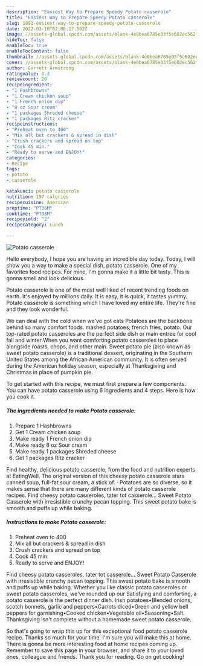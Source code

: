 ```yaml
---
description: "Easiest Way to Prepare Speedy Potato casserole"
title: "Easiest Way to Prepare Speedy Potato casserole"
slug: 1893-easiest-way-to-prepare-speedy-potato-casserole
date: 2022-03-10T02:06:17.502Z
image: //assets-global.cpcdn.com/assets/blank-4e0bea6785e03f5e602ec562f230caae08da540cada707380b4fe1bbebba43da.png
hideToc: false
enableToc: true
enableTocContent: false
thumbnail: //assets-global.cpcdn.com/assets/blank-4e0bea6785e03f5e602ec562f230caae08da540cada707380b4fe1bbebba43da.png
cover: //assets-global.cpcdn.com/assets/blank-4e0bea6785e03f5e602ec562f230caae08da540cada707380b4fe1bbebba43da.png
author: Garrett Armstrong
ratingvalue: 3.3
reviewcount: 20
recipeingredient:
- "1 Hashbrowns"
- "1 Cream chicken soup"
- "1 French onion dip"
- "8 oz Sour cream"
- "1 packages Shreded cheese"
- "1 packages Ritz cracker"
recipeinstructions:
- "Preheat oven to 400"
- "Mix all but crackers & spread in dish"
- "Crush crackers and spread on top"
- "Cook 45 min."
- "Ready to serve and ENJOY!"
categories:
- Recipe
tags:
- potato
- casserole

katakunci: potato casserole 
nutrition: 197 calories
recipecuisine: American
preptime: "PT36M"
cooktime: "PT33M"
recipeyield: "2"
recipecategory: Lunch

---
```



![Potato casserole](//assets-global.cpcdn.com/assets/blank-4e0bea6785e03f5e602ec562f230caae08da540cada707380b4fe1bbebba43da.png)

Hello everybody, I hope you are having an incredible day today. Today, I will show you a way to make a special dish, potato casserole. One of my favorites food recipes. For mine, I'm gonna make it a little bit tasty. This is gonna smell and look delicious.

Potato casserole is one of the most well liked of recent trending foods on earth. It's enjoyed by millions daily. It is easy, it is quick, it tastes yummy. Potato casserole is something which I have loved my entire life. They're fine and they look wonderful.

We can deal with the cold when we&#39;ve got eats Potatoes are the backbone behind so many comfort foods. mashed potatoes, french fries, potato. Our top-rated potato casseroles are the perfect side dish or main entree for cool fall and winter When you want comforting potato casseroles to place alongside roasts, chops, and other main. Sweet potato pie (also known as sweet potato casserole) is a traditional dessert, originating in the Southern United States among the African American community. It is often served during the American holiday season, especially at Thanksgiving and Christmas in place of pumpkin pie.


To get started with this recipe, we must first prepare a few components. You can have potato casserole using 6 ingredients and 4 steps. Here is how you cook it.

<!--inarticleads1-->

##### The ingredients needed to make Potato casserole:

1. Prepare 1 Hashbrowns
1. Get 1 Cream chicken soup
1. Make ready 1 French onion dip
1. Make ready 8 oz Sour cream
1. Make ready 1 packages Shreded cheese
1. Get 1 packages Ritz cracker


Find healthy, delicious potato casserole, from the food and nutrition experts at EatingWell. The original version of this cheesy potato casserole stars canned soup, full-fat sour cream, a stick of. · Potatoes are so diverse, so it makes sense that there are many different kinds of potato casserole recipes. Find cheesy potato casseroles, tater tot casserole… Sweet Potato Casserole with irresistible crunchy pecan topping. This sweet potato bake is smooth and puffs up while baking. 

<!--inarticleads2-->

##### Instructions to make Potato casserole:

1. Preheat oven to 400
1. Mix all but crackers & spread in dish
1. Crush crackers and spread on top
1. Cook 45 min.
1. Ready to serve and ENJOY!

Find cheesy potato casseroles, tater tot casserole… Sweet Potato Casserole with irresistible crunchy pecan topping. This sweet potato bake is smooth and puffs up while baking. Whether you like classic potato casseroles or sweet potato casseroles, we&#39;ve rounded up our Satisfying and comforting, a potato casserole is the perfect dinner dish. Irish potatoes•Blended onions, scotch bonnets, garlic and peppers•Carrots diced•Green and yellow bell peppers for garnishing•Cooked chicken•Vegetable oil•Seasoning•Salt. Thanksgiving isn&#39;t complete without a homemade sweet potato casserole. 

So that's going to wrap this up for this exceptional food potato casserole recipe. Thanks so much for your time. I'm sure you will make this at home. There is gonna be more interesting food at home recipes coming up. Remember to save this page in your browser, and share it to your loved ones, colleague and friends. Thank you for reading. Go on get cooking!
